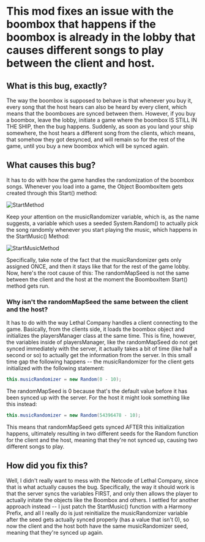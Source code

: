 # This mod fixes an issue with the boombox that happens if the boombox is already in the lobby that causes different songs to play between the client and host.

## What is this bug, exactly?

The way the boombox is supposed to behave is that whenever you buy it, every song that the host hears can also be heard by every client, which means that the boomboxes are synced between them. However, if you buy a boombox, leave the lobby, initiate a game where the boombox IS STILL IN THE SHIP, then the bug happens. Suddenly, as soon as you land your ship somewhere, the host hears a different song from the clients, which means, that somehow they got desynced, and will remain so for the rest of the game, until you buy a new boombox which will be synced again.

## What causes this bug?
It has to do with how the game handles the randomization of the boombox songs. Whenever you load into a game, the Object BoomboxItem gets created through this Start() method:

![StartMethod](https://github.com/milleroski/BoomboxSyncFix/assets/58141168/a3cf63bd-6e0c-4d5b-b052-46b1c22da762)

Keep your attention on the musicRandomizer variable, which is, as the name suggests, a variable which uses a seeded System.Random() to actually pick the song randomly whenever you start playing the music, which happens in the StartMusic() Method:

![StartMusicMethod](https://github.com/milleroski/BoomboxSyncFix/assets/58141168/4e6b8893-48f5-4eba-b233-a2e7d3bb539c)

Specifically, take note of the fact that the musicRandomizer gets only assigned ONCE, and then it stays like that for the rest of the game lobby. Now, here's the root cause of this: The randomMapSeed is not the same between the client and the host at the moment the BoomboxItem Start() method gets run.

### Why isn't the randomMapSeed the same between the client and the host?
It has to do with the way Lethal Company handles a client connecting to the game. Basically, from the clients side, it loads the boombox object and initializes the playersManager class at the same time. This is fine, however, the variables inside of playersManager, like the randomMapSeed do not get synced immediately with the server, it actually takes a bit of time (like half a second or so) to actually get the information from the server. In this small time gap the following happens -- the musicRandomizer for the client gets initialized with the following statement:
```c#
this.musicRandomizer = new Random(0 - 10);
```
The randomMapSeed is 0 because that's the default value before it has been synced up with the server. For the host it might look something like this instead:
```c#
this.musicRandomizer = new Random(54396478 - 10);
```
This means that randomMapSeed gets synced AFTER this initialization happens, ultimately resulting in two different seeds for the Random function for the client and the host, meaning that they're not synced up, causing two different songs to play.

## How did you fix this?
Well, I didn't really want to mess with the Netcode of Lethal Company, since that is what actually causes the bug. Specifically, the way it should work is that the server syncs the variables FIRST, and only then allows the player to actually initate the objects like the Boombox and others. I settled for another approach instead -- I just patch the StartMusic() function with a Harmony Prefix, and all I really do is just reinitialize the musicRandomizer variable after the seed gets actually synced properly (has a value that isn't 0), so now the client and the host both have the same musicRandomizer seed, meaning that they're synced up again.
